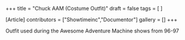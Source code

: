 +++
title = "Chuck AAM (Costume Outfit)"
draft = false
tags = [ ]

[Article]
contributors = ["Showtimeinc","Documentor"]
gallery = []
+++

Outfit used during the Awesome Adventure Machine shows from 96-97